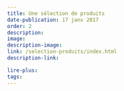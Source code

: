 ```yaml
---
title: Une sélection de produits
date-publication: 17 janv 2017
order: 2
description: 
image:
description-image:
link: /selection-produits/index.html
description-link:

lire-plus: 
tags: 
---
```

